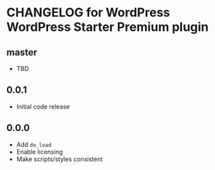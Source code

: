 # CHANGELOG for WordPress WordPress Starter Premium plugin

## master
* TBD

## 0.0.1
* Initial code release 

## 0.0.0
* Add `do_load` 
* Enable licensing 
* Make scripts/styles consistent